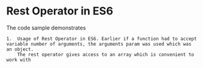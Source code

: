 # Rest Operator in ES6

The code sample demonstrates 
	
	1.  Usage of Rest Operator in ES6. Earlier if a function had to accept variable number of arguments, the arguments param was used which was an object.
		The rest operator gives access to an array which is convenient to work with